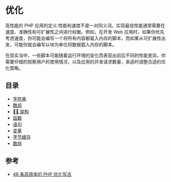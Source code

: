# 优化

高性能的 PHP 应用的定义:性能和速度不是一对同义词。实现最佳性能通常需要在速度、准确性和可扩展性之间进行权衡。例如，在开发 Web 应用时，如果你优先考虑速度，你可能会编写一个将所有内容都载入内存的脚本，而如果从可扩展性出发，可能你就会编写以块为单位将数据载入内存的脚本。

在现实当中，一些脚本可能随着运行环境的变化而表现出前后不同的性能差异。你需要仔细的观察用户的使用情况，以及应用的并发请求数量，来适时调整合适的优化策略。

## 目录

- [字符串](string.md)
- [数组](array.md)
- [ 架构](architectrue.md)
- [函数](function.md)
- [语句](statement.md)
- [变量](var.md)
- [字节缓存](opcode.md)
- [数组](array.md)

## 参考

- [48 条高效率的 PHP 优化写法](https://www.awaimai.com/1050.html)
